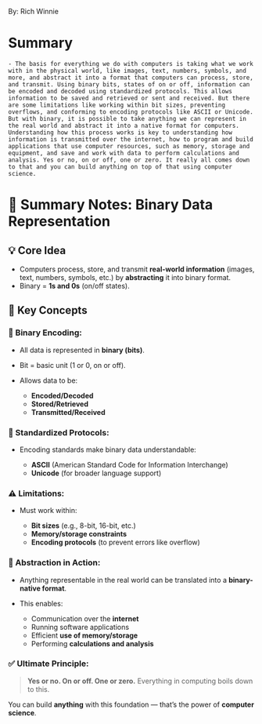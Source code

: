 By: Rich Winnie


# Summary

```
- The basis for everything we do with computers is taking what we work with in the physical world, like images, text, numbers, symbols, and more, and abstract it into a format that computers can process, store, and transmit. Using binary bits, states of on or off, information can be encoded and decoded using standardized protocols. This allows information to be saved and retrieved or sent and received. But there are some limitations like working within bit sizes, preventing overflows, and conforming to encoding protocols like ASCII or Unicode. But with binary, it is possible to take anything we can represent in the real world and abstract it into a native format for computers. Understanding how this process works is key to understanding how information is transmitted over the internet, how to program and build applications that use computer resources, such as memory, storage and equipment, and save and work with data to perform calculations and analysis. Yes or no, on or off, one or zero. It really all comes down to that and you can build anything on top of that using computer science.
```


# 🧾 Summary Notes: Binary Data Representation

## 💡 Core Idea

* Computers process, store, and transmit **real-world information** (images, text, numbers, symbols, etc.) by **abstracting** it into binary format.
* Binary = **1s and 0s** (on/off states).

## 🧠 Key Concepts

### 🎯 Binary Encoding:

* All data is represented in **binary (bits)**.
* Bit = basic unit (1 or 0, on or off).
* Allows data to be:

  * **Encoded/Decoded**
  * **Stored/Retrieved**
  * **Transmitted/Received**

### 🧰 Standardized Protocols:

* Encoding standards make binary data understandable:

  * **ASCII** (American Standard Code for Information Interchange)
  * **Unicode** (for broader language support)

### ⚠️ Limitations:

* Must work within:

  * **Bit sizes** (e.g., 8-bit, 16-bit, etc.)
  * **Memory/storage constraints**
  * **Encoding protocols** (to prevent errors like overflow)

### 🔄 Abstraction in Action:

* Anything representable in the real world can be translated into a **binary-native format**.
* This enables:

  * Communication over the **internet**
  * Running software applications
  * Efficient **use of memory/storage**
  * Performing **calculations and analysis**

### ✅ Ultimate Principle:

> **Yes or no. On or off. One or zero.** Everything in computing boils down to this.

You can build **anything** with this foundation — that’s the power of **computer science**.
